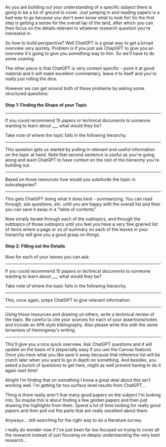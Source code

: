 As you are building out your understanding of a specific subject there is going to be a lot of ground to cover. Just jumping in and reading papers is a bad way to go because you don't even know what to look for! So the first step is getting a sense for the overall lay of the land, after which you can then focus on the details relevant to whatever research question you're interested in. 

So how to build perspective? Well ChatGPT is a great way to get a broad overview very quickly. Problem is if you just ask ChapGPT to give you an overview it's going to give you something way to thin. So we'll have to do some coaxing. 

The other piece is that ChatGPT is very context specific - point it at good material and it will make excellent commentary, leave it to itself and you're really just rolling the dice.

However we can get around both of these problems by asking some structured questions:

#### Step 1: Finding the Shape of your Topic

---

If you could recommend 15 papers or technical documents to someone wanting to learn about ___ what would they be?

Take note of where the topic falls in the following hierarchy.

---

This question gets us started by pulling in relevant and useful information on the topic at hand. Note that second sentence is useful as you're going along and want ChatGPT to have context on the rest of the hierarchy you're building out. 

---

Based on those resources how would you subdivide the topic in subcategories? 

---

This gets ChatGPT doing what it does best - summarizing. You can read through, ask questions, etc. until you are happy with the overall list and then you can save it away in a "table of contents". 

Now simply iterate through each of the subtopics, and through the subtopics of those subtopics until you feel you have a very fine grained list of items where a page or so of summary on each of the leaves in your hierarchy will give you a good grasp on things. 

#### Step 2: Filling out the Details

Now for each of your leaves you can ask:

---

If you could recommend 15 papers or technical documents to someone wanting to learn about ___ what would they be?

Take note of where the topic falls in the following hierarchy.

---

This, once again, preps ChatGPT to give relevant information. 

---

Using those resources and drawing on others, write a technical review of the topic. Be careful to cite your sources for each of your assertions/notes and include an APA style bibliography. Also please write this with the same terseness of Hemingway's writing. 

---

This'll give you a nice quick overview. Ask ChatGPT questions and it will update on the basis of it (especially easy if you use the Canvas feature). Once you have what you like save it away because that reference list will be clutch later when you want to go in depth on something. And besides, you asked a bunch of questions to get here, might as well prevent having to do it again next time! 


Alright I'm finding that on something I know a great deal about this isn't working well. I'm getting far too surface level results from ChatGPT... 

Thing is there really aren't that many good papers on the subject I'm looking into. So maybe this is about finding a few golden papers and then just drawing the highlights from them. Spend a lot of time looking for really good papers and then pull out the parts that are really excellent about them. 

Anyways... still searching for the right way to do a literature survey. 

I really do wonder now if I've just been far too focused on trying to cover all the research instead of just focusing on deeply understanding the very best research... 
